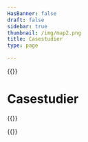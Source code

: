 ```yaml
---
HasBanner: false
draft: false
sidebar: true
thumbnail: /img/map2.png
title: Casestudier
type: page

---
```

{{<content-start >}}
# Casestudier
{{<usecases >}}

{{<content-end >}}
